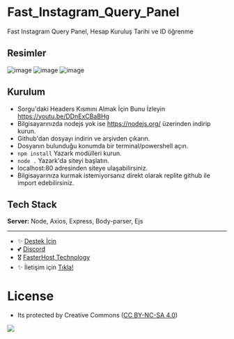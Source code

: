# Fast_Instagram_Query_Panel
Fast Instagram Query Panel, Hesap Kuruluş Tarihi ve ID öğrenme

## Resimler

![image](https://github.com/fastuptime/Fast_Instagram_Query_Panel/assets/63351166/7a661ec0-d675-45f1-a5bd-43f166a3b494)
![image](https://github.com/fastuptime/Fast_Instagram_Query_Panel/assets/63351166/531b6257-b7a0-4eb2-ac0d-363f0ae11fb5)
![image](https://github.com/fastuptime/Fast_Instagram_Query_Panel/assets/63351166/0fb86130-77b1-46a4-8ef8-31f6ea608fb8)


## Kurulum

- Sorgu'daki Headers Kısmını Almak İçin Bunu İzleyin https://youtu.be/DDnExCBaBHg
- Bilgisayarınızda nodejs yok ise https://nodejs.org/ üzerinden indirip kurun.
- Github'dan dosyayı indirin ve arşivden çıkarın.
- Dosyanın bulunduğu konumda bir terminal/powershell açın.
- `npm install` Yazark modülleri kurun.
- `node .` Yazark'da siteyi başlatın.
- localhost:80 adresinden siteye ulaşabilirsiniz.
- Bilgisayarınıza kurmak istemiyorsanız direkt olarak replite github ile import edebilirsiniz.
  
## Tech Stack

**Server:** Node, Axios, Express, Body-parser, Ejs

---
- ✨ [Destek İçin](https://fastuptime.com) <br>
- 💕 [Discord](https://fastuptime.com/discord)<br>
- 🎖️ [FasterHost Technology](https://fasterhost.tech/)<br>
- ✨ İletişim için [Tıkla!](mailto:fastuptime@gmail.com)<br>

# License
- Its protected by Creative Commons ([CC BY-NC-SA 4.0](https://creativecommons.org/licenses/by-nc-sa/4.0/))

<a href="https://creativecommons.org/licenses/by-nc-sa/4.0/" title="BYNCSA40"><img src="https://licensebuttons.net/l/by-nc-sa/4.0/88x31.png"></a>
